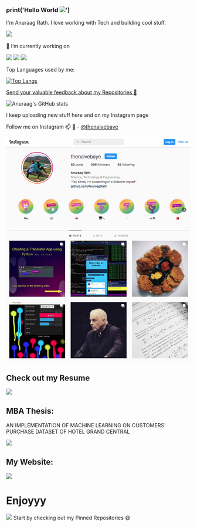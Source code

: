 ### print('Hello World <img src="https://raw.githubusercontent.com/MartinHeinz/MartinHeinz/master/wave.gif" width="30px">')

I'm Anuraag Rath. I love working with Tech and building cool stuff.

<img src= "https://media.giphy.com/media/836HiJc7pgzy8iNXCn/giphy.gif" width="230px">


🔭 I’m currently working on 

<img src="https://media.giphy.com/media/gutZ5Pm6Xl62eIf5RZ/giphy.gif" width="230px"> <img src="https://media.giphy.com/media/7c8QeB0VMddFOuu4iR/giphy.gif" width="230px"> <img src="https://media.giphy.com/media/l4pTsNgkamxfk2ZLq/giphy.gif" width="228px"> 




Top Languages used by me:

[![Top Langs](https://github-readme-stats.vercel.app/api/top-langs/?username=AnuraagRath&layout=compact&theme=synthwave)](https://github.com/AnuraagRath/github-readme-stats)

  [Send your valuable feedback about my Repositories 💬](https://support.github.com/contact/feedback?category=profile&subject=Profile+README)

![Anuraag's GitHub stats](https://github-readme-stats.vercel.app/api?username=AnuraagRath&show_icons=true&theme=synthwave)


I keep uploading new stuff here and on my Instagram page

Follow me on Instagram 📫 💬  - [@thenaivebaye](https://www.instagram.com/thenaivebaye)

![instagram](insta.png)

## Check out my Resume

[<img src = "https://media.giphy.com/media/emHFjFhg9Ha0wQjihU/giphy.gif" width="500 px">](https://rathanuraag.000webhostapp.com/AnuraagRathResume.pdf)

## MBA Thesis:
AN IMPLEMENTATION OF MACHINE LEARNING 
ON CUSTOMERS' PURCHASE DATASET 
OF HOTEL GRAND CENTRAL

[<img src = "https://media.giphy.com/media/5dYeglPmPC5lL7xYhs/giphy.gif" width="500 px">](https://rathanuraag.000webhostapp.com/Anuraag%20Rath%20MBA%20Dissertation.pdf)

## My Website:
[<img src = "https://media.giphy.com/media/SpopD7IQN2gK3qN4jS/giphy.gif" width="400 px">](https://bit.ly/3hKUter)

# Enjoyyy

<img src = "https://media.giphy.com/media/BemKqR9RDK4V2/giphy.gif">
Start by checking out my Pinned Repositories 😄 


<!--
**AnuraagRath/AnuraagRath** is a ✨ _special_ ✨ repository because its `README.md` (this file) appears on your GitHub profile.
"
Here are some ideas to get you started:

- 🔭 I’m currently working on ...
- 🌱 I’m currently learning ...
- 👯 I’m looking to collaborate on ...
- 🤔 I’m looking for help with ...
- 💬 Ask me about ...
- 📫 How to reach me: ...
- 😄 Pronouns: ...
- ⚡ Fun fact: ...
-->
